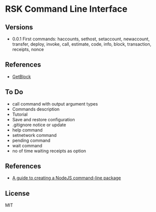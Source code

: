# RSK Command Line Interface

## Versions

- 0.0.1 First commands: haccounts, sethost, setaccount, newaccount,
transfer, deploy, invoke, call, estimate, 
code, info, block, transaction,  receipts, nonce

## References

- [GetBlock](https://developers.rsk.co/solutions/getblock/)

## To Do

- call command with output argument types
- Commands description
- Tutorial
- Save and restore configuration
- .gitignore notice or update
- help command
- setnetwork command
- pending command
- wait command
- no of time waiting receipts as option

## References

- [A guide to creating a NodeJS command-line package](https://medium.com/netscape/a-guide-to-create-a-nodejs-command-line-package-c2166ad0452e)

## License

MIT

